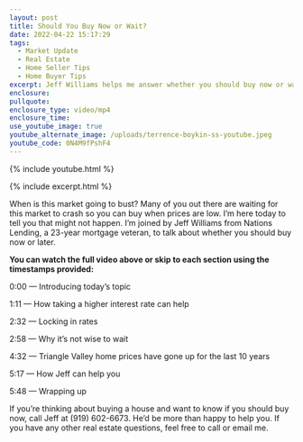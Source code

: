 ```yaml
---
layout: post
title: Should You Buy Now or Wait?
date: 2022-04-22 15:17:29
tags:
  - Market Update
  - Real Estate
  - Home Seller Tips
  - Home Buyer Tips
excerpt: Jeff Williams helps me answer whether you should buy now or wait.
enclosure:
pullquote:
enclosure_type: video/mp4
enclosure_time:
use_youtube_image: true
youtube_alternate_image: /uploads/terrence-boykin-ss-youtube.jpeg
youtube_code: 0N4M9fPshF4
---
```

{% include youtube.html %}

{% include excerpt.html %}

When is this market going to bust? Many of you out there are waiting for this market to crash so you can buy when prices are low. I’m here today to tell you that might not happen. I’m joined by Jeff Williams from Nations Lending, a 23-year mortgage veteran, to talk about whether you should buy now or later.

**You can watch the full video above or skip to each section using the timestamps provided:**

0:00 — Introducing today’s topic

1:11 — How taking a higher interest rate can help

2:32 — Locking in rates&nbsp;

2:58 — Why it’s not wise to wait

4:32 — Triangle Valley home prices have gone up for the last 10 years

5:17 — How Jeff can help you

5:48 — Wrapping up

If you’re thinking about buying a house and want to know if you should buy now, call Jeff at (919) 602-6673. He’d be more than happy to help you. If you have any other real estate questions, feel free to call or email me.
